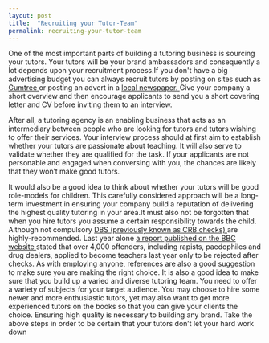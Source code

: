 ```yaml
---
layout: post
title:  "Recruiting your Tutor-Team"
permalink: recruiting-your-tutor-team
---
```

One of the most important parts of building a tutoring business is sourcing
your tutors. Your tutors will be your brand ambassadors and consequently a lot
depends upon your recruitment process.If you don't have a big advertising
budget you can always recruit tutors by posting on sites such as [ Gumtree
](http://www.gumtree.com/;gtbuyersessionid=9BDFC759E5DE1F84A22877227A57DC83)
or posting an advert in a [ local newspaper.
](http://www.newspapersoc.org.uk/a-to-z-of-local-newspaper-websites) Give your
company a short overview and then encourage applicants to send you a short
covering letter and CV before inviting them to an interview.

After all, a tutoring agency is an enabling business that acts as an
intermediary between people who are looking for tutors and tutors wishing to
offer their services. Your interview process should at first aim to establish
whether your tutors are passionate about teaching. It will also serve to
validate whether they are qualified for the task. If your applicants are not
personable and engaged when conversing with you, the chances are likely that
they won’t make good tutors.

It would also be a good idea to think about whether your tutors will be good
role-models for children. This carefully considered approach will be a long-
term investment in ensuring your company build a reputation of delivering the
highest quality tutoring in your area.It must also not be forgotten that when
you hire tutors you assume a certain responsibility towards the child.
Although not compulsory [ DBS (previously known as CRB checks)
](https://www.gov.uk/disclosure-barring-service-check) are highly-recommended.
Last year alone [ a report published on the BBC website
](http://www.bbc.co.uk/news/uk-17508324) stated that over 4,000 offenders,
including rapists, paedophiles and drug dealers, applied to become teachers
last year only to be rejected after checks. As with employing anyone,
references are also a good suggestion to make sure you are making the right
choice. It is also a good idea to make sure that you build up a varied and
diverse tutoring team. You need to offer a variety of subjects for your target
audience. You may choose to hire some newer and more enthusiastic tutors, yet
may also want to get more experienced tutors on the books so that you can give
your clients the choice. Ensuring high quality is necessary to building any
brand. Take the above steps in order to be certain that your tutors don’t let
your hard work down
